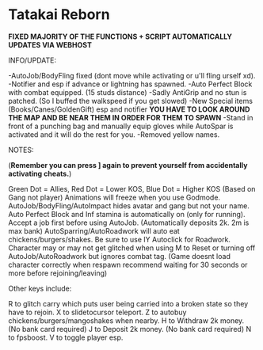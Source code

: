 # Tatakai Reborn

**FIXED MAJORITY OF THE FUNCTIONS + SCRIPT AUTOMATICALLY UPDATES VIA WEBHOST**

INFO/UPDATE:

-AutoJob/BodyFling fixed (dont move while activating or u'll fling urself xd).
-Notifier and esp if advance or lightning has spawned. 
-Auto Perfect Block with combat equipped. (15 studs distance)
-Sadly AntiGrip and no stun is patched. (So I buffed the walkspeed if you get slowed)
-New Special items (Books/Canes/GoldenGift) esp and notifier **YOU HAVE TO LOOK AROUND THE MAP AND BE NEAR THEM IN ORDER FOR THEM TO SPAWN**
-Stand in front of a punching bag and manually equip gloves while AutoSpar is activated and it will do the rest for you.
-Removed yellow names.

NOTES:

(**Remember you can press ] again to prevent yourself from accidentally activating cheats.**)

Green Dot = Allies, Red Dot = Lower KOS, Blue Dot = Higher KOS (Based on Gang not player)
Animations will freeze when you use Godmode.
AutoJob/BodyFling/AutoImpact hides avatar and gang but not your name.
Auto Perfect Block and Inf stamina is automatically on (only for running). 
Accept a job first before using AutoJob. (Automatically deposits 2k. 2m is max bank)
AutoSparring/AutoRoadwork will auto eat chickens/burgers/shakes. 
Be sure to use IY Autoclick for Roadwork.
Character may or may not get glitched when using M to Reset or turning off AutoJob/AutoRoadwork but ignores combat tag. (Game doesnt load character correctly when respawn recommend waiting for 30 seconds or more before rejoining/leaving)

Other keys include: 

R to glitch carry which puts user being carried into a broken state so they have to rejoin. 
X to slidetocursor teleport. 
Z to autobuy chickens/burgers/mangoshakes when nearby. 
H to Withdraw 2k money.  (No bank card required)
J to Deposit 2k money.  (No bank card required)
N to fpsboost.
V to toggle player esp.
